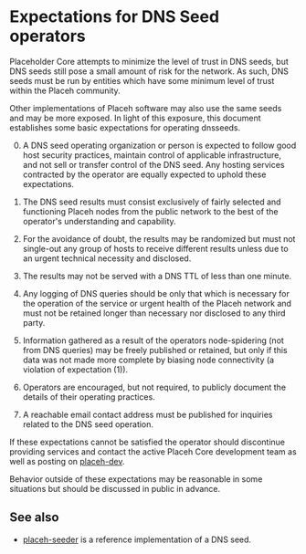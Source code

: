 Expectations for DNS Seed operators
====================================

Placeholder Core attempts to minimize the level of trust in DNS seeds,
but DNS seeds still pose a small amount of risk for the network.
As such, DNS seeds must be run by entities which have some minimum
level of trust within the Placeh community.

Other implementations of Placeh software may also use the same
seeds and may be more exposed. In light of this exposure, this
document establishes some basic expectations for operating dnsseeds.

0. A DNS seed operating organization or person is expected to follow good
host security practices, maintain control of applicable infrastructure,
and not sell or transfer control of the DNS seed. Any hosting services
contracted by the operator are equally expected to uphold these expectations.

1. The DNS seed results must consist exclusively of fairly selected and
functioning Placeh nodes from the public network to the best of the
operator's understanding and capability.

2. For the avoidance of doubt, the results may be randomized but must not
single-out any group of hosts to receive different results unless due to an
urgent technical necessity and disclosed.

3. The results may not be served with a DNS TTL of less than one minute.

4. Any logging of DNS queries should be only that which is necessary
for the operation of the service or urgent health of the Placeh
network and must not be retained longer than necessary nor disclosed
to any third party.

5. Information gathered as a result of the operators node-spidering
(not from DNS queries) may be freely published or retained, but only
if this data was not made more complete by biasing node connectivity
(a violation of expectation (1)).

6. Operators are encouraged, but not required, to publicly document the
details of their operating practices.

7. A reachable email contact address must be published for inquiries
related to the DNS seed operation.

If these expectations cannot be satisfied the operator should
discontinue providing services and contact the active Placeh
Core development team as well as posting on
[placeh-dev](https://lists.linuxfoundation.org/mailman/listinfo/placeh-dev).

Behavior outside of these expectations may be reasonable in some
situations but should be discussed in public in advance.

See also
----------
- [placeh-seeder](https://github.com/sipa/placeh-seeder) is a reference implementation of a DNS seed.
